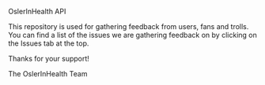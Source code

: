 OslerInHealth API

This repository is used for gathering feedback from users, fans and trolls. You can find a list of the issues we are gathering feedback on by clicking on the Issues tab at the top.

Thanks for your support!

The OslerInHealth Team
